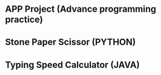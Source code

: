 # APP Project (Advance programming practice)
# Stone Paper Scissor (PYTHON)
# Typing Speed Calculator (JAVA)
